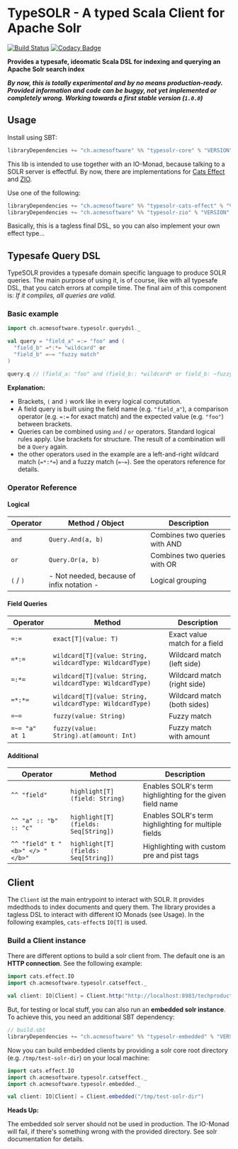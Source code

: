 TypeSOLR - A typed Scala Client for Apache Solr 
===============================================

[![Build Status](https://travis-ci.org/acme-software/typesolr.svg?branch=master)](https://travis-ci.org/acme-software/typesolr) [![Codacy Badge](https://api.codacy.com/project/badge/Grade/3f4d6692386840668589bbf17d90437b)](https://www.codacy.com/app/frne/typesolr?utm_source=github.com&amp;utm_medium=referral&amp;utm_content=acme-software/typesolr&amp;utm_campaign=Badge_Grade)

**Provides a typesafe, ideomatic Scala DSL for indexing and querying an Apache Solr search index**

***By now, this is totally experimental and by no means production-ready. Provided information and code can be buggy, 
not yet implemented or completely wrong. Working towards a first stable version (`1.0.0`)***

Usage
-----

Install using SBT:

```scala
libraryDependencies += "ch.acmesoftware" %% "typesolr-core" % "VERSION"
```

This lib is intended to use together with an IO-Monad, because talking to a SOLR server is effectful. By now, there are 
implementations for [Cats Effect](https://typelevel.org/cats-effect/) and [ZIO](https://scalaz.github.io/scalaz-zio/).

Use one of the following:

```scala
libraryDependencies += "ch.acmesoftware" %% "typesolr-cats-effect" % "VERSION"
libraryDependencies += "ch.acmesoftware" %% "typesolr-zio" % "VERSION"
```

Basically, this is a tagless final DSL, so you can also implement your own effect type...

Typesafe Query DSL
------------------

TypeSOLR provides a typesafe domain specific language to produce SOLR queries. The main purpose of using it, is of course, 
like with all typesafe DSL, that you catch errors at compile time. The final aim of this component is: *If it compiles, 
all queries are valid.*

### Basic example

```scala
import ch.acmesoftware.typesolr.querydsl._

val query = "field_a" =:= "foo" and (
  "field_b" =*:*= "wildcard" or 
  "field_b" =~= "fuzzy match"
)

query.q // (field_a: "foo" and (field_b:: *wildcard* or field_b: ~fuzzy match))
```

**Explanation:**

-  Brackets, `(` and `)` work like in every logical computation.
-  A field query is built using the field name (e.g. `"field_a"`), a comparison operator (e.g. `=:=` for exact match) and
the expected value (e.g. `"foo"`) between brackets.
-  Queries can be combined using `and` / `or` operators. Standard logical rules apply. Use brackets for structure. The 
result of a combination will be a `Query` again.
-  the other operators used in the example are a left-and-right wildcard match (`=*:*=`) and a fuzzy match (`=~=`). See 
the operators reference for details.

### Operator Reference

#### Logical

| Operator      | Method / Object                                         | Description                          |
|---------------|---------------------------------------------------------|--------------------------------------|
| `and`         | `Query.And(a, b)`                                       | Combines two queries with AND        |
| `or`          | `Query.Or(a, b)`                                        | Combines two queries with OR         |
| `(` / `)`     | - Not needed, because of infix notation -               | Logical grouping                     |

#### Field Queries

| Operator      | Method                                                  | Description                          |
|---------------|---------------------------------------------------------|--------------------------------------|
| `=:=`         | `exact[T](value: T)`                                    | Exact value match for a field        |
| `=*:=`        | `wildcard[T](value: String, wildcardType: WildcardType)`| Wildcard match (left side)           |
| `=:*=`        | `wildcard[T](value: String, wildcardType: WildcardType)`| Wildcard match (right side)          |
| `=*:*=`       | `wildcard[T](value: String, wildcardType: WildcardType)`| Wildcard match (both sides)          |
| `=~=`         | `fuzzy(value: String)`                                  | Fuzzy match                          |
| `=~= "a" at 1`| `fuzzy(value: String).at(amount: Int)`                  | Fuzzy match with amount              |

#### Additional

| Operator                        | Method                             | Description                                               |
|---------------------------------|------------------------------------|-----------------------------------------------------------|
| `^^ "field"`                    | `highlight[T](field: String)`      | Enables SOLR's term highlighting for the given field name |
| `^^ "a" :: "b" :: "c"`          | `highlight[T](fields: Seq[String])`| Enables SOLR's term highlighting for multiple fields      |
| `^^ "field" t "<b>" </> "</b>"` | `highlight[T](fields: Seq[String])`| Highlighting with custom pre and pist tags                |

Client
------

The `Client` ist the main entrypoint to interact with SOLR. It provides mdedthods to index documents and query them. 
The library provides a tagless DSL to interact with different IO Monads (see Usage). In the following examples, 
`cats-effect`s `IO[T]` is used.


### Build a Client instance

There are different options to build a solr client from. The default one is an **HTTP connection**. See the following example:

```scala
import cats.effect.IO
import ch.acmesoftware.typesolr.catseffect._

val client: IO[Client] = Client.http("http://localhost:8983/techproducts")
```

But, for testing or local stuff, you can also run an **embedded solr instance**. To achieve this, you need an additional SBT
dependency:

```scala
// build.sbt
libraryDependencies += "ch.acmesoftware" %% "typesolr-embedded" % "VERSION"
```

Now you can build embedded clients by providing a solr core root directory (e.g. `/tmp/test-solr-dir`) on your local 
machine:

```scala
import cats.effect.IO
import ch.acmesoftware.typesolr.catseffect._
import ch.acmesoftware.typesolr.embedded._

val client: IO[Client] = Client.embedded("/tmp/test-solr-dir")
```

**Heads Up:**

The embedded solr server should not be used in production. The IO-Monad will fail, if there's something wrong with the 
provided directory. See solr documentation for details.